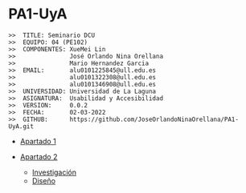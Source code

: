 # PA1-UyA

```
>>  TITLE: Seminario DCU
>>  EQUIPO: 04 (PE102)
>>  COMPONENTES: XueMei Lin
>>               José Orlando Nina Orellana
>>               Mario Hernandez Garcia
>>  EMAIL:       alu0101225845@ull.edu.es
>>               alu0101322308@ull.edu.es
>>               alu0101346908@ull.edu.es
>>  UNIVERSIDAD: Universidad de La Laguna
>>  ASIGNATURA:  Usabilidad y Accesibilidad
>>  VERSION:     0.0.2
>>  FECHA:       02-03-2022
>>  GITHUB:      https://github.com/JoseOrlandoNinaOrellana/PA1-UyA.git
```


- [Apartado 1](https://github.com/JoseOrlandoNinaOrellana/PA1-UyA/blob/main/DCU.md#analisis-de-las-etapas-del-dcu-en-el-desarrollo-de-un-sitio-web-de-una-biblioteca-universitaria)

- [Apartado 2](https://github.com/JoseOrlandoNinaOrellana/PA1-UyA/blob/main/DCU.md#aplicacion-del-dcu-para-realizar-el-prototipo-de-una-aplicacion-web)
    - [Investigación](https://github.com/JoseOrlandoNinaOrellana/PA1-UyA/blob/main/DCU.md#investigaci%C3%B3n)
    - [Diseño](https://github.com/JoseOrlandoNinaOrellana/PA1-UyA/blob/main/DCU.md#dise%C3%B1o)
